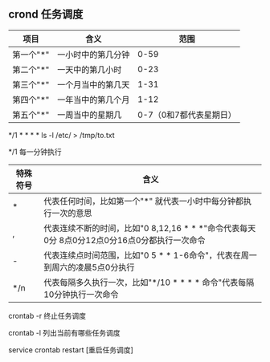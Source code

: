 ## crond 任务调度

| 项目      | 含义               | 范围                    |
| --------- | ------------------ | ----------------------- |
| 第一个"*" | 一小时中的第几分钟 | 0-59                    |
| 第二个"*" | 一天中的第几小时   | 0-23                    |
| 第三个"*" | 一个月当中的第几天 | 1-31                    |
| 第四个"*" | 一年当中的第几个月 | 1-12                    |
| 第五个"*" | 一周当中的星期几   | 0-7（0和7都代表星期日） |

*/1 * * * * ls -l /etc/ > /tmp/to.txt

*/1 每一分钟执行

| 特殊符号 | 含义                                                                                        |
| -------- | ------------------------------------------------------------------------------------------- |
| *        | 代表任何时间，比如第一个"*" 就代表一小时中每分钟都执行一次的意思                            |
| ,        | 代表连续不断的时间，比如"0 8,12,16 * * *"命令代表每天0分 8点0分12点0分16点0分都执行一次命令 |
| -        | 代表连续点时间范围，比如"0 5 * * 1-6命令"，代表在周一到周六的凌晨5点0分执行                 |
| */n      | 代表每隔多久执行一次，比如"*/10 * * * * 命令"代表每隔10分钟执行一次命令                     |

crontab -r 终止任务调度

crontab -l 列出当前有哪些任务调度

service crontab restart [重启任务调度]
